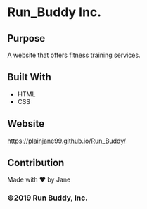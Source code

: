 # Run_Buddy Inc.

## Purpose
A website that offers fitness training services.  

## Built With
* HTML
* CSS

## Website
https://plainjane99.github.io/Run_Buddy/

## Contribution
Made with ❤️ by Jane

### &copy;2019 Run Buddy, Inc.
